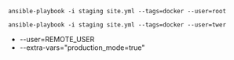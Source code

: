 ```
ansible-playbook -i staging site.yml --tags=docker --user=root
```

```
ansible-playbook -i staging site.yml --tags=docker --user=twer
```
* --user=REMOTE_USER
* --extra-vars="production_mode=true"
